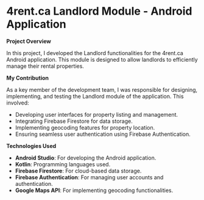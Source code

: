 # 4rent.ca Landlord Module - Android Application

**Project Overview**

In this project, I developed the Landlord functionalities for the 4rent.ca Android application. This module is designed to allow landlords to efficiently manage their rental properties.

**My Contribution**

As a key member of the development team, I was responsible for designing, implementing, and testing the Landlord module of the application. This involved:
  - Developing user interfaces for property listing and management.
  - Integrating Firebase Firestore for data storage.
  - Implementing geocoding features for property location.
  - Ensuring seamless user authentication using Firebase Authentication.

**Technologies Used**

- **Android Studio**: For developing the Android application.
- **Kotlin**: Programming languages used.
- **Firebase Firestore**: For cloud-based data storage.
- **Firebase Authentication**: For managing user accounts and authentication.
- **Google Maps API**: For implementing geocoding functionalities.
